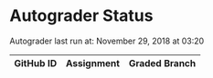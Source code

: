 # Autograder Status
Autograder last run at: November 29, 2018 at 03:20

| GitHub ID | Assignment | Graded Branch |
|-----------|------------|---------------|
